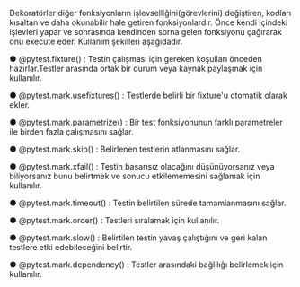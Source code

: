 Dekoratörler diğer fonksiyonların işlevselliğini(görevlerini) değiştiren, kodları kısaltan ve daha okunabilir hale getiren fonksiyonlardır. Önce kendi içindeki işlevleri yapar ve sonrasında kendinden sorna gelen fonksiyonu çağırarak onu execute eder. Kullanım şekilleri aşağıdadır.

● @pytest.fixture() : Testin çalışması için gereken koşulları önceden hazırlar.Testler arasında ortak bir durum veya kaynak paylaşmak için kullanılır.

● @pytest.mark.usefixtures() : Testlerde belirli bir fixture'u otomatik olarak ekler.

● @pytest.mark.parametrize() : Bir test fonksiyonunun farklı parametreler ile birden fazla çalışmasını sağlar.

● @pytest.mark.skip() : Belirlenen testlerin atlanmasını sağlar.

● @pytest.mark.xfail() : Testin başarısız olacağını düşünüyorsanız veya biliyorsanız bunu belirtmek ve sonucu etkilememesini sağlamak için kullanılır.

● @pytest.mark.timeout() : Testin belirtilen sürede tamamlanmasını sağlar.

● @pytest.mark.order() : Testleri sıralamak için kullanılır.

● @pytest.mark.slow() : Belirtilen testin yavaş çalıştığını ve geri kalan testlere etki edebileceğini belirtir.

● @pytest.mark.dependency() : Testler arasındaki bağlılığı belirlemek için kullanılır.